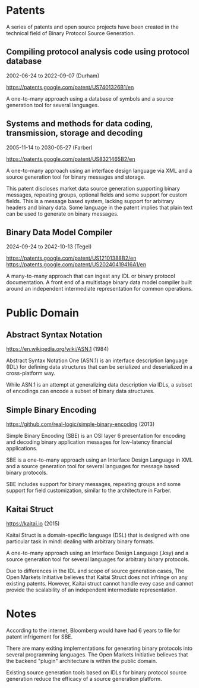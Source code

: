 # Patents

A series of patents and open source projects have been created in the technical field of Binary Protocol Source Generation.

## Compiling protocol analysis code using protocol database

2002-06-24 to 2022-09-07 (Durham)

https://patents.google.com/patent/US7401326B1/en

A one-to-many approach using a database of symbols and a source generation tool for several languages.

## Systems and methods for data coding, transmission, storage and decoding

2005-11-14 to 2030-05-27 (Farber)

https://patents.google.com/patent/US8321465B2/en

A one-to-many approach using an interface design language via XML and a source generation tool for binary messages and storage.

This patent discloses market data source generation supporting binary messages, repeating groups, optional fields and some support for custom fields.  This is a message based system, lacking support for arbitrary headers and binary data.  Some language in the patent implies that plain text can be used to generate on binary messages.

## Binary Data Model Compiler

2024-09-24 to 2042-10-13 (Tegel)

https://patents.google.com/patent/US12101388B2/en
https://patents.google.com/patent/US20240419416A1/en

A many-to-many approach that can ingest any IDL or binary protocol documentation.  A front end of a multistage binary data model compiler built around an independent intermediate representation for common operations. 

# Public Domain

## Abstract Syntax Notation

https://en.wikipedia.org/wiki/ASN.1 (1984)

Abstract Syntax Notation One (ASN.1) is an interface description language (IDL) for defining data structures that can be serialized and deserialized in a cross-platform way.

While ASN.1 is an attempt at generalizing data description via IDLs, a subset of encodings can encode a subset of binary data structures.

## Simple Binary Encoding

https://github.com/real-logic/simple-binary-encoding (2013)

Simple Binary Encoding (SBE) is an OSI layer 6 presentation for encoding and decoding binary application messages for low-latency financial applications.

SBE is a one-to-many approach using an Interface Design Language in XML and a source generation tool for several languages for message based binary protocols.

SBE includes support for binary messages, repeating groups and some support for field customization, similar to the architecture in Farber.

## Kaitai Struct

https://kaitai.io (2015)

Kaitai Struct is a domain-specific language (DSL) that is designed with one particular task in mind: dealing with arbitrary binary formats.

A one-to-many approach using an Interface Design Language (.ksy) and a source generation tool for several languages for arbitrary binary protocols.

Due to differences in the IDL and scope of source generation cases, The Open Markets Initiative believes that Kaitai Struct does not infringe on any existing patents.  However, Kaitai struct cannot handle evey case and cannot provide the scalability of an independent intermediate representation. 

# Notes

According to the internet, Bloomberg would have had 6 years to file for patent infrigement for SBE.

There are many exiting implementations for generating binary protocols into several programming languages.  The Open Markets Initiative believes that the backend "plugin" architecture is within the public domain.

Existing source generation tools based on IDLs for binary protocol source generation reduce the efficacy of a source generation platform.